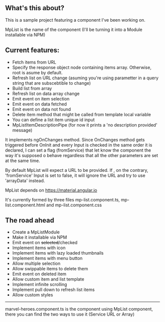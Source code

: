 ## What's this about? ##

This is a sample project featuring a component I've been working on.

MpList is the name of the component (I'll be turning it into a Module installable via NPM)

## Current features: ##

 - Fetch items from URL
 - Specify the response object node containing items array. Otherwise, root is asume by default.
 - Refresh list on URL change (asuming you're using parametter in a query string that are subscebtible to change)
 - Build list from array
 - Refresh list on data array change
 - Emit event on item selection
 - Emit event on data fetched
 - Emit event on data not found
 - Delete item method that might be called from template local variable
 - You can define a list item unique id input 
 - MpListItemDescriptionPipe (for now it prints a 'no description provided' message)
 
  It implements ngOnChanges method. Since  OnChanges method gets triggered before OnInit and every Input is checked in the same order it is declared, I can set a flag (fromService) that let know the component the way it's supposed o behave regardless that all the other parameters are set at the same time.

  By default MpList will expect a URL to be provided. If , on the contrary, 'fromService' Input is set to false, it will ignore the URL and try to use 'arrayData' instead.

  MpList depends on https://material.angular.io

  It's currently formed by three files mp-list.component.ts, mp-list.component.html and mp-list.component.css
## The road ahead ##

- Create a MpListModule
- Make it installable via NPM
- Emit event on ~~selected~~/checked
- Implement items with icon
- Implement items with lazy loaded thumbnails
- Implement items with menu button
- Allow multiple selection
- Allow swippable items to delete them
- Emit event on deleted item
- Allow custom item and list template
- Implement infinite scrolling
- Implement pull down to refresh list items
- Allow custom styles

----------

marvel-heroes.component.ts is the component using MpList component, there you can find the two ways to use it (Service URL or Array)

